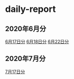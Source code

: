 # daily-report
## 2020年6月分
[6月17日分](./20200617.md)
[6月18日分](./20200618.md)
[6月22日分](./20200622.md)
## 2020年7月分
[7月17日分](./20200717.md)